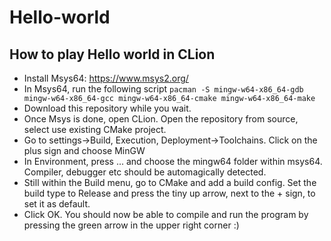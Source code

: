 # Hello-world
## How to play Hello world in CLion
- Install Msys64: https://www.msys2.org/
- In Msys64, run the following script `pacman -S mingw-w64-x86_64-gdb mingw-w64-x86_64-gcc mingw-w64-x86_64-cmake mingw-w64-x86_64-make`
- Download this repository while you wait.
- Once Msys is done, open CLion. Open the repository from source, select use existing CMake project.
- Go to settings->Build, Execution, Deployment->Toolchains. Click on the plus sign and choose MinGW
- In Environment, press ... and choose the mingw64 folder within msys64. Compiler, debugger etc should be automagically detected.
- Still within the Build menu, go to CMake and add a build config. Set the build type to Release and press the tiny up arrow, next to the + sign, to set it as default.
- Click OK. You should now be able to compile and run the program by pressing the green arrow in the upper right corner :)
